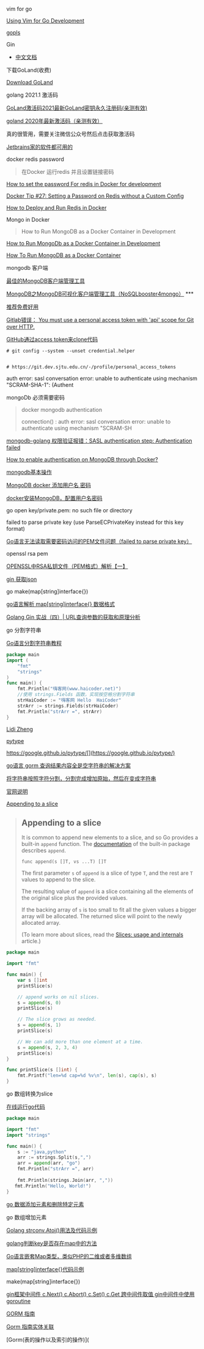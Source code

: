 vim for go

[Using Vim for Go Development](https://dev.to/jogendra/using-vim-for-go-development-5hc6)

[gopls](https://github.com/golang/tools/blob/master/gopls/README.md)

Gin

- [中文文档](https://gin-gonic.com/zh-cn/docs/)

下载GoLand(收费)

[Download GoLand](https://www.jetbrains.com/go/download/#section=mac)

golang 2021.1 激活码

[GoLand激活码2021最新GoLand密钥永久注册码(亲测有效)](https://www.bilibili.com/read/cv10242263/)

[goland 2020年最新激活码（亲测有效）](http://errornoerror.com/question/1585959663051114/)

真的很管用，需要关注微信公众号然后点击获取激活码

[Jetbrains家的软件都可用的](http://vrg123.com/)





docker redis password 

>
>
>在Docker 运行redis 并且设置链接密码



[How to set the password For redis in Docker for development](https://webapplicationconsultant.com/docker/how-to-set-the-password-for-redis-in-docker-for-development/)

[Docker Tip #27: Setting a Password on Redis without a Custom Config](https://nickjanetakis.com/blog/docker-tip-27-setting-a-password-on-redis-without-a-custom-config)

[How to Deploy and Run Redis in Docker](https://phoenixnap.com/kb/docker-redis)



Mongo in Docker

> How to Run MongoDB as a Docker Container in Development

[How to Run MongoDb as a Docker Container in Development](https://cloudnweb.dev/2019/11/how-to-run-mongodb-as-a-docker-container-in-development/)

[How To Run MongoDB as a Docker Container](https://www.bmc.com/blogs/mongodb-docker-container/)

mongodb 客户端

[最佳的MongoDB客户端管理工具](https://blog.csdn.net/chszs/article/details/51348248)

[MongoDB之MongoDB可视化客户端管理工具（NoSQLbooster4mongo）](https://www.cnblogs.com/lbzbky/articles/12144343.html#:~:text=MongoDB%E7%9A%84%E5%AE%A2%E6%88%B7%E7%AB%AF%E5%B7%A5%E5%85%B7--nosqlbooster%EF%BC%8C%E8%BF%99%E4%B8%AA%E5%B7%A5%E5%85%B7%E8%BF%98%E6%9C%89%E4%B8%AA%E6%9B%BE%E7%94%A8%E5%90%8D--mongobooster%E3%80%82%20nosqlbooster%E7%AB%8B%E5%BF%97%E5%81%9A%E2%80%9CThe%20Smartest%20IDE,for%20MongoDB%E2%80%9D%E3%80%82%20%E5%AE%83%E6%94%AF%E6%8C%81%20MongoDB%20v2.6-4.0%E6%89%80%E6%9C%89%E7%89%88%E6%9C%AC%EF%BC%8C%E5%B9%B6%E4%B8%94%E6%9B%B4%E6%96%B0%E5%8D%87%E7%BA%A7%E5%8F%8A%E6%97%B6%E3%80%82) ***

[推荐免费好用](https://nosqlbooster.com/downloads)



[Gitlab错误： You must use a personal access token with 'api' scope for Git over HTTP.](https://blog.csdn.net/youngyangyang04/article/details/104897073)

[GitHub通过access token来clone代码](https://blog.csdn.net/qq_37933127/article/details/107971160#:~:text=%E5%A4%8D%E5%88%B6%20Clone%20with%20HTTPS%20%E6%96%B9%E5%BC%8F%E7%9A%84%E5%9C%B0%E5%9D%80%EF%BC%8C%E4%BD%BF%E7%94%A8%20git%20%E5%91%BD%E4%BB%A4%EF%BC%9A%20git,access_token%20%40github.com%2Fusername%2Fxxx.git%20%E4%B9%9F%E5%B0%B1%E6%98%AF%E8%AF%B4%20clone%20%E7%9A%84%E6%97%B6%E5%80%99%EF%BC%8C%E5%9C%A8%E4%BD%A0%E7%9A%84%E9%A1%B9%E7%9B%AE%E5%9C%B0%E5%9D%80%E7%9A%84%E5%8D%8F%E8%AE%AE%E5%92%8C%E4%B8%BB%E6%9C%BA%E5%90%8D%E4%B9%8B%E9%97%B4%EF%BC%8C%E5%8A%A0%E4%B8%8A%20oauth2%3A%20access_token%20%40%EF%BC%8C%E5%8D%B3%E5%8F%AF%E6%88%90%E5%8A%9F%E6%8B%89%E5%8F%96%E4%BB%A3%E7%A0%81%E3%80%82)

```shell
# git config --system --unset credential.helper


# https://git.dev.sjtu.edu.cn/-/profile/personal_access_tokens

```

 auth error: sasl conversation error: unable to authenticate using mechanism "SCRAM-SHA-1": (Authent

mongoDb 必须需要密码

> docker mongodb authentication
>
> connection() : auth error: sasl conversation error: unable to authenticate using mechanism "SCRAM-SH

[mongodb-golang 权限验证报错：SASL authentication step: Authentication failed](https://blog.csdn.net/weixin_40580582/article/details/93890221)



[How to enable authentication on MongoDB through Docker?](https://stackoverflow.com/questions/34559557/how-to-enable-authentication-on-mongodb-through-docker)

[mongodb基本操作](https://www.jianshu.com/p/ad04416492f0)

[MongoDB docker 添加用户名 密码](https://www.jianshu.com/p/96fa51551f52)

[docker安装MongoDB，配置用户名密码](https://blog.csdn.net/qq_42690761/article/details/91545606)



go open key/private.pem: no such file or directory

failed to parse private key (use ParseECPrivateKey instead for this key format)

[Go语言无法读取需要密码访问的PEM文件问题（failed to parse private key）](https://blog.csdn.net/newsyoung1/article/details/39472903)

openssl rsa pem

[OPENSSL中RSA私钥文件（PEM格式）解析【一】](https://www.cnblogs.com/jukan/p/5527922.html)



[gin 获取json](http://www.topgoer.com/gin%E6%A1%86%E6%9E%B6/gin%E6%95%B0%E6%8D%AE%E8%A7%A3%E6%9E%90%E5%92%8C%E7%BB%91%E5%AE%9A/json%E6%95%B0%E6%8D%AE%E8%A7%A3%E6%9E%90%E5%92%8C%E7%BB%91%E5%AE%9A.html)



go make(map[string]interface{})

[go语言解析 map[string]interface{} 数据格式](https://blog.csdn.net/Nick_666/article/details/79801914)

[Golang Gin 实战（四）| URL查询参数的获取和原理分析](https://cloud.tencent.com/developer/article/1580649)

go 分割字符串

[Go语言分割字符串教程](https://haicoder.net/golang/golang-string-split.html#:~:text=%E5%9C%A8%20Go%20%E8%AF%AD%E8%A8%80%E4%B8%AD%EF%BC%8C%E5%88%86%E5%89%B2%E5%AD%97%E7%AC%A6%E4%B8%B2%E6%88%91%E4%BB%AC%E5%8F%AF%E4%BB%A5%E5%88%86%E4%B8%BA%E5%87%A0%E7%A7%8D%E6%83%85%E5%86%B5%EF%BC%8C%E5%88%86%E5%88%AB%E4%B8%BA%EF%BC%9A%E6%8C%89%E7%A9%BA%E6%A0%BC%E5%88%86%E9%9A%94%E3%80%81%E6%8C%89%E5%AD%97%E7%AC%A6%E4%B8%B2%E5%88%86%E9%9A%94%E5%92%8C%E6%8C%89%E5%AD%97%E7%AC%A6%E5%88%86%E9%9A%94%E3%80%82%20Go,%E8%AF%AD%E8%A8%80%E6%8C%89%E7%A9%BA%E6%A0%BC%E5%88%86%E9%9A%94%E5%AD%97%E7%AC%A6%E4%B8%B2%EF%BC%9A%20arr%20%3A%3D%20strings.Fields%28s%29)

```go
package main
import (
	"fmt"
	"strings"
)
func main() {
	fmt.Println("嗨客网(www.haicoder.net)")
	//使用 strings.Fields 函数，实现按空格分割字符串
	strHaiCoder := "嗨客网 Hello  HaiCoder"
	strArr := strings.Fields(strHaiCoder)
	fmt.Println("strArr =", strArr)
}
```



[Lidi Zheng](https://github.com/lidizheng)

[pytype](https://github.com/google/pytype)

https://google.github.io/pytype/[](https://google.github.io/pytype/)



[go语言 gorm 查询结果内容全是空字符串的解决方案](https://blog.csdn.net/phker/article/details/111319242)



[将字符串按照字符分割，分割完成增加原始，然后在变成字符串](https://blog.csdn.net/m0_38059938/article/details/99413663)

[官网说明](https://blog.golang.org/slices)



[Appending to a slice](https://tour.golang.org/moretypes/15)

> ## Appending to a slice
>
> It is common to append new elements to a slice, and so Go provides a built-in `append` function. The [documentation](https://golang.org/pkg/builtin/#append) of the built-in package describes `append`.
>
> ```
> func append(s []T, vs ...T) []T
> ```
>
> The first parameter `s` of `append` is a slice of type `T`, and the rest are `T` values to append to the slice.
>
> The resulting value of `append` is a slice containing all the elements of the original slice plus the provided values.
>
> If the backing array of `s` is too small to fit all the given values a bigger array will be allocated. The returned slice will point to the newly allocated array.
>
> (To learn more about slices, read the [Slices: usage and internals](https://blog.golang.org/go-slices-usage-and-internals) article.)

```go
package main

import "fmt"

func main() {
	var s []int
	printSlice(s)

	// append works on nil slices.
	s = append(s, 0)
	printSlice(s)

	// The slice grows as needed.
	s = append(s, 1)
	printSlice(s)

	// We can add more than one element at a time.
	s = append(s, 2, 3, 4)
	printSlice(s)
}

func printSlice(s []int) {
	fmt.Printf("len=%d cap=%d %v\n", len(s), cap(s), s)
}

```

go 数组转换为slice

[在线运行go代码](https://c.runoob.com/compile/21)

```go
package main

import "fmt"
import "strings"

func main() {
	s := "java,python"
	arr := strings.Split(s,",")
	arr = append(arr, "go")
	fmt.Println("strArr =", arr)
	
	fmt.Println(strings.Join(arr, ","))
   fmt.Println("Hello, World!")
}
```

[go 数据添加元素和删除特定元素](https://blog.csdn.net/lxlmycsdnfree/article/details/84861309)

go 数组增加元素

[Golang strconv.Atoi()用法及代码示例](https://vimsky.com/examples/usage/strconv-atoi-function-in-golang-with-examples.html)



[golang判断key是否存在map中的方法](https://www.php.cn/be/go/438502.html)

[Go语言嵌套Map类型，类似PHP的二维或者多维数组](http://blog.ninja911.com/blog-show-blog_id-76.html)

[map[string]interface{}代码示例](https://www.jianshu.com/p/5357b2ea15e7)

make(map[string]interface{})

[gin框架中间件 c.Next() c.Abort() c.Set() c.Get 跨中间件取值 gin中间件中使用goroutine](https://blog.csdn.net/qq_37767455/article/details/104712028)

[GORM 指南](https://gorm.io/zh_CN/docs/index.html)



[Gorm 指南实体关联](https://gorm.io/zh_CN/docs/associations.html#tags)

[Gorm(表的操作以及索引的操作)](
